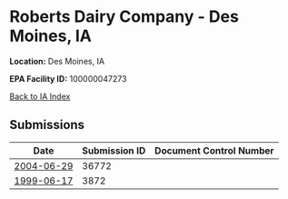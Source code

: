 # Roberts Dairy Company - Des Moines, IA

**Location:** Des Moines, IA

**EPA Facility ID:** 100000047273

[Back to IA Index](../../index.md)

## Submissions

| Date | Submission ID | Document Control Number |
|------|--------------|-------------------------|
| [2004-06-29](submissions/36772.md) | 36772 |  |
| [1999-06-17](submissions/3872.md) | 3872 |  |
